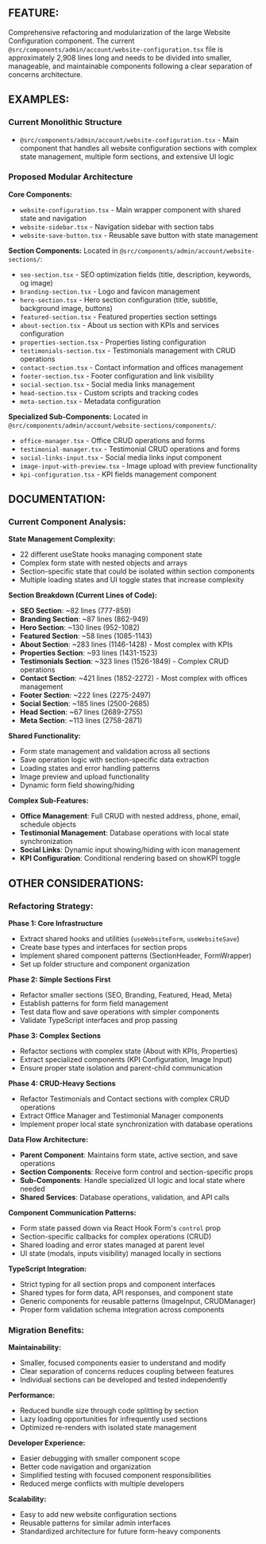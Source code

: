 ## FEATURE:

Comprehensive refactoring and modularization of the large Website Configuration component. The current `@src/components/admin/account/website-configuration.tsx` file is approximately 2,908 lines long and needs to be divided into smaller, manageable, and maintainable components following a clear separation of concerns architecture.

## EXAMPLES:

### Current Monolithic Structure
- `@src/components/admin/account/website-configuration.tsx` - Main component that handles all website configuration sections with complex state management, multiple form sections, and extensive UI logic

### Proposed Modular Architecture

**Core Components:**
- `website-configuration.tsx` - Main wrapper component with shared state and navigation
- `website-sidebar.tsx` - Navigation sidebar with section tabs
- `website-save-button.tsx` - Reusable save button with state management

**Section Components:**
Located in `@src/components/admin/account/website-sections/`:
- `seo-section.tsx` - SEO optimization fields (title, description, keywords, og image)
- `branding-section.tsx` - Logo and favicon management
- `hero-section.tsx` - Hero section configuration (title, subtitle, background image, buttons)
- `featured-section.tsx` - Featured properties section settings
- `about-section.tsx` - About us section with KPIs and services configuration
- `properties-section.tsx` - Properties listing configuration
- `testimonials-section.tsx` - Testimonials management with CRUD operations
- `contact-section.tsx` - Contact information and offices management
- `footer-section.tsx` - Footer configuration and link visibility
- `social-section.tsx` - Social media links management
- `head-section.tsx` - Custom scripts and tracking codes
- `meta-section.tsx` - Metadata configuration

**Specialized Sub-Components:**
Located in `@src/components/admin/account/website-sections/components/`:
- `office-manager.tsx` - Office CRUD operations and forms
- `testimonial-manager.tsx` - Testimonial CRUD operations and forms
- `social-links-input.tsx` - Social media links input component
- `image-input-with-preview.tsx` - Image upload with preview functionality
- `kpi-configuration.tsx` - KPI fields management component

## DOCUMENTATION:

### Current Component Analysis:

**State Management Complexity:**
- 22 different useState hooks managing component state
- Complex form state with nested objects and arrays
- Section-specific state that could be isolated within section components
- Multiple loading states and UI toggle states that increase complexity

**Section Breakdown (Current Lines of Code):**
- **SEO Section**: ~82 lines (777-859)
- **Branding Section**: ~87 lines (862-949) 
- **Hero Section**: ~130 lines (952-1082)
- **Featured Section**: ~58 lines (1085-1143)
- **About Section**: ~283 lines (1146-1428) - Most complex with KPIs
- **Properties Section**: ~93 lines (1431-1523)
- **Testimonials Section**: ~323 lines (1526-1849) - Complex CRUD operations
- **Contact Section**: ~421 lines (1852-2272) - Most complex with offices management
- **Footer Section**: ~222 lines (2275-2497)
- **Social Section**: ~185 lines (2500-2685)
- **Head Section**: ~67 lines (2689-2755)
- **Meta Section**: ~113 lines (2758-2871)

**Shared Functionality:**
- Form state management and validation across all sections
- Save operation logic with section-specific data extraction
- Loading states and error handling patterns
- Image preview and upload functionality
- Dynamic form field showing/hiding

**Complex Sub-Features:**
- **Office Management**: Full CRUD with nested address, phone, email, schedule objects
- **Testimonial Management**: Database operations with local state synchronization
- **Social Links**: Dynamic input showing/hiding with icon management
- **KPI Configuration**: Conditional rendering based on showKPI toggle

## OTHER CONSIDERATIONS:

### Refactoring Strategy:

**Phase 1: Core Infrastructure**
- Extract shared hooks and utilities (`useWebsiteForm`, `useWebsiteSave`)
- Create base types and interfaces for section props
- Implement shared component patterns (SectionHeader, FormWrapper)
- Set up folder structure and component organization

**Phase 2: Simple Sections First**
- Refactor smaller sections (SEO, Branding, Featured, Head, Meta)
- Establish patterns for form field management
- Test data flow and save operations with simpler components
- Validate TypeScript interfaces and prop passing

**Phase 3: Complex Sections**
- Refactor sections with complex state (About with KPIs, Properties)
- Extract specialized components (KPI Configuration, Image Input)
- Ensure proper state isolation and parent-child communication

**Phase 4: CRUD-Heavy Sections**
- Refactor Testimonials and Contact sections with complex CRUD operations
- Extract Office Manager and Testimonial Manager components
- Implement proper local state synchronization with database operations

**Data Flow Architecture:**
- **Parent Component**: Maintains form state, active section, and save operations
- **Section Components**: Receive form control and section-specific props
- **Sub-Components**: Handle specialized UI logic and local state where needed
- **Shared Services**: Database operations, validation, and API calls

**Component Communication Patterns:**
- Form state passed down via React Hook Form's `control` prop
- Section-specific callbacks for complex operations (CRUD)
- Shared loading and error states managed at parent level
- UI state (modals, inputs visibility) managed locally in sections

**TypeScript Integration:**
- Strict typing for all section props and component interfaces
- Shared types for form data, API responses, and component state
- Generic components for reusable patterns (ImageInput, CRUDManager)
- Proper form validation schema integration across components

### Migration Benefits:

**Maintainability:**
- Smaller, focused components easier to understand and modify
- Clear separation of concerns reduces coupling between features
- Individual sections can be developed and tested independently

**Performance:**
- Reduced bundle size through code splitting by section
- Lazy loading opportunities for infrequently used sections
- Optimized re-renders with isolated state management

**Developer Experience:**
- Easier debugging with smaller component scope
- Better code navigation and organization
- Simplified testing with focused component responsibilities
- Reduced merge conflicts with multiple developers

**Scalability:**
- Easy to add new website configuration sections
- Reusable patterns for similar admin interfaces
- Standardized architecture for future form-heavy components

